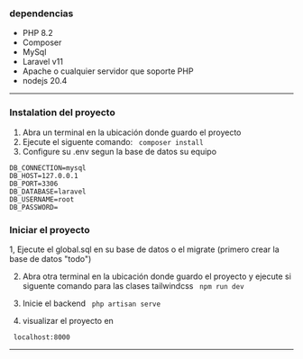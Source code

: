 ### dependencias

- PHP 8.2
- Composer 
- MySql
- Laravel v11
- Apache o cualquier servidor que soporte PHP
- nodejs 20.4
-------------
### Instalation del proyecto
                
1.  Abra un terminal en la ubicación donde guardo el proyecto
2.  Ejecute el siguente comando:
` composer install`
3. Configure su .env segun la base de datos su equipo
```example
DB_CONNECTION=mysql
DB_HOST=127.0.0.1
DB_PORT=3306
DB_DATABASE=laravel
DB_USERNAME=root
DB_PASSWORD=
```
### Iniciar el proyecto
1, Ejecute el global.sql en su base de datos o el migrate (primero crear la base de datos "todo")

2.  Abra otra terminal en la ubicación donde guardo el proyecto y ejecute si siguente comando para las clases tailwindcss
` npm run dev`

3. Inicie el backend
` php artisan serve`

4. visualizar el proyecto en

` localhost:8000`


-------------